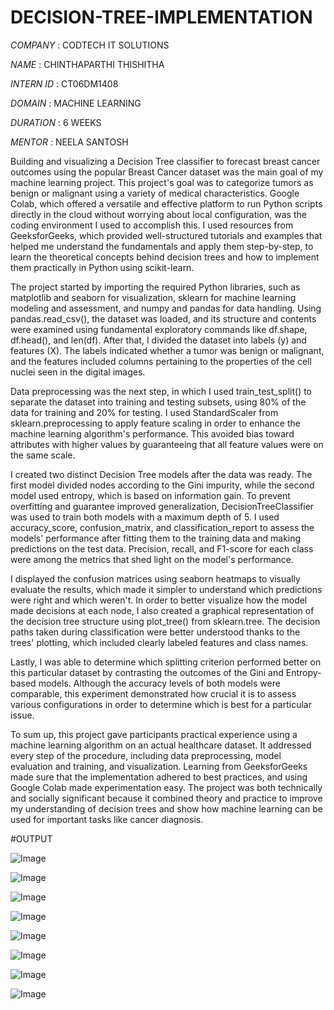 # DECISION-TREE-IMPLEMENTATION

*COMPANY* : CODTECH IT SOLUTIONS

*NAME* : CHINTHAPARTHI THISHITHA

*INTERN ID* : CT06DM1408

*DOMAIN* : MACHINE LEARNING

*DURATION* : 6 WEEKS

*MENTOR* : NEELA SANTOSH

Building and visualizing a Decision Tree classifier to forecast breast cancer outcomes using the popular Breast Cancer dataset was the main goal of my machine learning project. This project's goal was to categorize tumors as benign or malignant using a variety of medical characteristics. Google Colab, which offered a versatile and effective platform to run Python scripts directly in the cloud without worrying about local configuration, was the coding environment I used to accomplish this. I used resources from GeeksforGeeks, which provided well-structured tutorials and examples that helped me understand the fundamentals and apply them step-by-step, to learn the theoretical concepts behind decision trees and how to implement them practically in Python using scikit-learn.

The project started by importing the required Python libraries, such as matplotlib and seaborn for visualization, sklearn for machine learning modeling and assessment, and numpy and pandas for data handling. Using pandas.read_csv(), the dataset was loaded, and its structure and contents were examined using fundamental exploratory commands like df.shape, df.head(), and len(df). After that, I divided the dataset into labels (y) and features (X). The labels indicated whether a tumor was benign or malignant, and the features included columns pertaining to the properties of the cell nuclei seen in the digital images.

Data preprocessing was the next step, in which I used train_test_split() to separate the dataset into training and testing subsets, using 80% of the data for training and 20% for testing. I used StandardScaler from sklearn.preprocessing to apply feature scaling in order to enhance the machine learning algorithm's performance. This avoided bias toward attributes with higher values by guaranteeing that all feature values were on the same scale.

I created two distinct Decision Tree models after the data was ready. The first model divided nodes according to the Gini impurity, while the second model used entropy, which is based on information gain. To prevent overfitting and guarantee improved generalization, DecisionTreeClassifier was used to train both models with a maximum depth of 5. I used accuracy_score, confusion_matrix, and classification_report to assess the models' performance after fitting them to the training data and making predictions on the test data. Precision, recall, and F1-score for each class were among the metrics that shed light on the model's performance.

I displayed the confusion matrices using seaborn heatmaps to visually evaluate the results, which made it simpler to understand which predictions were right and which weren't. In order to better visualize how the model made decisions at each node, I also created a graphical representation of the decision tree structure using plot_tree() from sklearn.tree. The decision paths taken during classification were better understood thanks to the trees' plotting, which included clearly labeled features and class names.

Lastly, I was able to determine which splitting criterion performed better on this particular dataset by contrasting the outcomes of the Gini and Entropy-based models. Although the accuracy levels of both models were comparable, this experiment demonstrated how crucial it is to assess various configurations in order to determine which is best for a particular issue.

To sum up, this project gave participants practical experience using a machine learning algorithm on an actual healthcare dataset. It addressed every step of the procedure, including data preprocessing, model evaluation and training, and visualization. Learning from GeeksforGeeks made sure that the implementation adhered to best practices, and using Google Colab made experimentation easy. The project was both technically and socially significant because it combined theory and practice to improve my understanding of decision trees and show how machine learning can be used for important tasks like cancer diagnosis.

#OUTPUT 

![Image](https://github.com/user-attachments/assets/a816b330-970b-43c0-8710-5a87d7e467b1)

![Image](https://github.com/user-attachments/assets/7e69b3f6-5a09-47c7-b8db-652f0a507158)

![Image](https://github.com/user-attachments/assets/c4dad254-3510-4d73-abba-3e4fc9369665)

![Image](https://github.com/user-attachments/assets/209cf385-3ecc-422c-87ed-084fd1c8d8d1)

![Image](https://github.com/user-attachments/assets/901e420b-90f6-4e0e-b155-2264a58074c0)

![Image](https://github.com/user-attachments/assets/98d26bf7-cc7e-4036-a7c5-375f66aa8d76)

![Image](https://github.com/user-attachments/assets/2c0c133c-9f66-4ee4-a238-6d3b31a4eece)

![Image](https://github.com/user-attachments/assets/05c6277d-dbbe-4c31-8a16-5ade9c0cf7bb)

